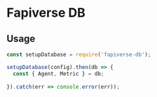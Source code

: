 # Fapiverse DB

## Usage

``` js
const setupDatabase = require('fapiverse-db');

setupDatabase(config).then(db => {
  const { Agent, Metric } = db;
  
}).catch(err => console.error(err));
```
